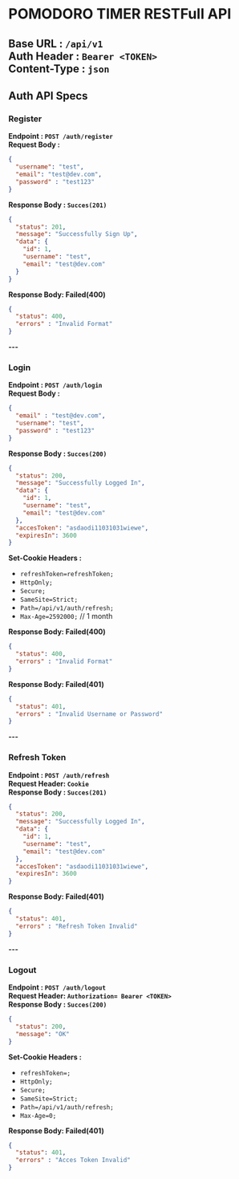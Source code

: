 # POMODORO TIMER RESTFull API
**Base URL : `/api/v1`** \
**Auth Header : `Bearer <TOKEN>`**\
**Content-Type : `json`**
---
## Auth API Specs
### Register 
**Endpoint : `POST /auth/register`**\
**Request Body :**

```json
{
  "username": "test",
  "email": "test@dev.com",
  "password" : "test123"
}
```
**Response Body : `Succes(201)`**

```json
{
  "status": 201,
  "message": "Successfully Sign Up",
  "data": {
    "id": 1,
    "username": "test",
    "email": "test@dev.com"
  }
}
```
**Response Body: Failed(400)**

```json
{
  "status": 400,
  "errors" : "Invalid Format"
}
```

**---**

### Login
**Endpoint : `POST /auth/login`**\
**Request Body :**

```json
{
  "email" : "test@dev.com",
  "username": "test",
  "password" : "test123"
}
```
**Response Body : `Succes(200)`**

```json
{
  "status": 200,
  "message": "Successfully Logged In",
  "data": {
    "id": 1,
    "username": "test",
    "email": "test@dev.com"
  },
  "accesToken": "asdaodi11031031wiewe",
  "expiresIn": 3600
}
```

**Set-Cookie Headers :**
- `refreshToken=refreshToken;`
- `HttpOnly;`
- `Secure;`
- `SameSite=Strict;`
- `Path=/api/v1/auth/refresh;`
- `Max-Age=2592000;` // 1 month

**Response Body: Failed(400)**
```json
{
  "status": 400,
  "errors" : "Invalid Format"
}
```
**Response Body: Failed(401)**
```json
{
  "status": 401,
  "errors" : "Invalid Username or Password"
}
```

**---**

### Refresh Token
**Endpoint : `POST /auth/refresh`**\
**Request Header: `Cookie`**\
**Response Body : `Succes(201)`**

```json
{
  "status": 200,
  "message": "Successfully Logged In",
  "data": {
    "id": 1,
    "username": "test",
    "email": "test@dev.com"
  },
  "accesToken": "asdaodi11031031wiewe",
  "expiresIn": 3600
}
```
**Response Body: Failed(401)**

```json
{
  "status": 401,
  "errors" : "Refresh Token Invalid"
}
```

**---**

### Logout
**Endpoint : `POST /auth/logout`**\
**Request Header: `Authorization= Bearer <TOKEN>`**\
**Response Body : `Succes(200)`**

```json
{
  "status": 200,
  "message": "OK"
}
```

**Set-Cookie Headers :**
- `refreshToken=;`
- `HttpOnly;`
- `Secure;`
- `SameSite=Strict;`
- `Path=/api/v1/auth/refresh;`
- `Max-Age=0;`

**Response Body: Failed(401)**

```json
{
  "status": 401,
  "errors" : "Acces Token Invalid"
}
```

